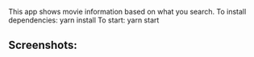 This app shows movie information based on what you search.
To install dependencies: yarn install
To start: yarn start

## Screenshots:
